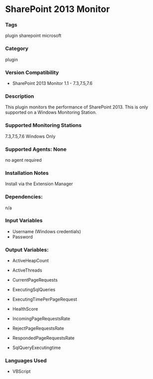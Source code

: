 # SharePoint 2013 Monitor

### Tags
 plugin   sharepoint   microsoft  

### Category

plugin

### Version Compatibility

* SharePoint 2013 Monitor 1.1 - 7.3,7.5,7.6
  

### Description
This plugin monitors the performance of SharePoint 2013. This is only supported on a Windows Monitoring Station.

### Supported Monitoring Stations

7.3,7.5,7.6 Windows Only

### Supported Agents: None

no agent required
### Installation Notes

Install via the Extension Manager

### Dependencies:

<p>n/a</p>

### Input Variables

* Username (Windows credentials)
* Password

### Output Variables:

* ActiveHeapCount

* ActiveThreads

* CurrentPageRequests

* ExecutingSqlQueries

* ExecutingTimePerPageRequest

* HealthScore

* IncomingPageRequestsRate

* RejectPageRequestsRate

* RespondedPageRequestsRate

* SqlQueryExecutingtime
 
### Languages Used

* VBScript

